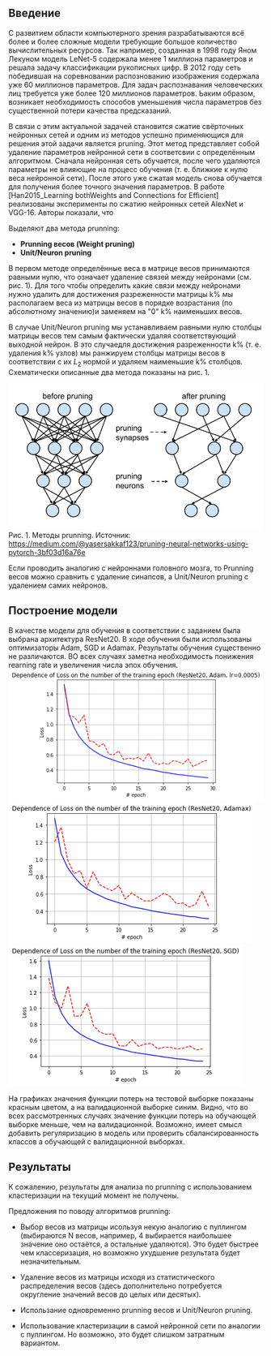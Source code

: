 ## Введение

С развитием области компьютерного зрения разрабатываются всё более и более сложные модели требующие большое количество вычислительных ресурсов. Так например, созданная в 1998 году Яном Лекуном модель LeNet-5 содержала менее 1 миллиона параметров и решала задачу классификации рукописных цифр. В 2012 году сеть победившая на соревновании распознованию изображения содержала уже 60 миллионов параметров. Для задач распознавания человеческих лиц требуется уже более 120 миллионов параметров. Ьаким образом, возникает необходимость способов уменьшения числа параметров без существенной потери качества предсказаний. 

В связи с этим актуальной задачей становится сжатие свёрточных нейронных сетей и одним из методов успешно применяющися для решения этой задачи является pruning. Этот метод представляет собой удаление параметров нейронной сети в соответсвии с определённым алгоритмом. Сначала нейронная сеть обучается, после чего удаляются параметры не влияющие на процесс обучения (т. е. ближкие к нулю веса нейронной сети). После этого уже сжатая модель снова обучается для получения более точного значения параметров. В работе [Han2015_Learning bothWeights and Connections for Efficient] реализованы эксперименты по сжатию нейронных сетей AlexNet и VGG-16. Авторы показали, что 

Выделяют два метода prunning:
* <b>Prunning весов (Weight pruning)</b>
* <b>Unit/Neuron pruning</b>

В первом методе определённые веса в матрице весов принимаются равными нулю, что означает удаление связей между нейронами (см. рис. 1). Для того чтобы определить какие связи между нейронами нужно удалить для достижения разреженности матрицы k% мы располагаем веса из матрицы весов в порядке возрастания (по абсолютному значению)и заменяем на "0" k% наименьших весов.

В случае Unit/Neuron pruning мы устанавливаем равными нулю столбцы матрицы весов тем самым фактически удаляя соответствующий выходной нейрон. В это случаедля достижения разреженности k% (т. е. удаления k% узлов) мы ранжируем столбцы матрицы весов в соответствии с их $L_2$ нормой и удаляем наименьшие k% столбцов. Схематически описанные два метода показаны на рис. 1.

![prunning.png](https://github.com/Svetlana19/Prunning/blob/main/images/prunning.png) Рис. 1. Методы prunning. Источник: https://medium.com/@yasersakkaf123/pruning-neural-networks-using-pytorch-3bf03d16a76e

Если проводить аналогию с нейроннами головного мозга, то Prunning весов можно сравнить с удаление синапсов, а Unit/Neuron pruning с удалением самих нейронов.

## Построение модели

В качестве модели для обучения в соответствии с заданием была выбрана архитектура ResNet20. В ходе обучения были использованы оптимизаторы Adam, SGD и Adamax.  Результаты обучения существенно не различаются. ВО всех случаях заметна необходимость понижения rearning rate и увеличения числа эпох обучения.
![resnet20_Adam_lr%3D0.0005.png](https://github.com/Svetlana19/Prunning/blob/main/results/resnet20_Adam_lr%3D0.0005.png)
![resnet20_Adamax_lr%3D0.002_betas%3D(0.9%2C%200.999)_eps%3D1e-08_weight_decay%3D0.png](https://github.com/Svetlana19/Prunning/blob/main/results/resnet20_Adamax_lr%3D0.002_betas%3D(0.9%2C%200.999)_eps%3D1e-08_weight_decay%3D0.png)
![resnet20_SGD_lr%3D0.01_momentum%3D0.9.png](https://github.com/Svetlana19/Prunning/blob/main/results/resnet20_SGD_lr%3D0.01_momentum%3D0.9.png)

На графиках значения функции потерь на тестовой выборке показаны красным цветом, а на валидационной выборке синим. Видно, что во всех рассмотренных случаях значение функции потерь на обучающей выборке меньше, чем на валидационной. Возможно, имеет смысл добавить регуляризацию в модель или проверить сбалансированность классов а обучающей с валидационной выборках. 

## Результаты

К сожалению, результаты для анализа по prunning c использованием кластеризации на текущий момент не получены.

Предложения по поводу алгоритмов prunning:

* Выбор весов из матрицы исользуя некую аналогию с пуллингом (выбираются N весов, например, 4 выбирается наибольшее значение оно остаётся, а остальные удаляются). Это будет быстрее чем классеризация, но возможно ухудшение результата будет незначительным.

* Удаление весов из матрицы исходя из статистического распределения весов (здесь дополнительно потребуется округление значений весов до целых или десятых). 

* Использание одновременно prunning весов и Unit/Neuron pruning.

* Использование кластеризации в самой нейронной сети по аналогии с пуллингом. Но возможно, это будет слишком затратным вариантом.
